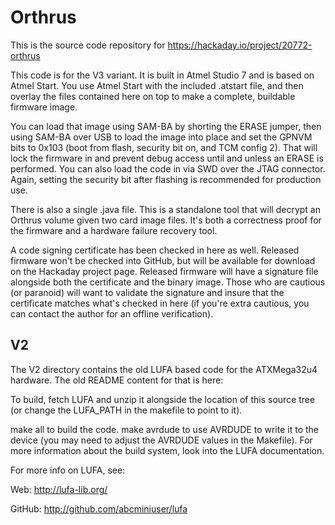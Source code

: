 Orthrus
=======

This is the source code repository for https://hackaday.io/project/20772-orthrus

This code is for the V3 variant. It is built in Atmel Studio 7 and is based on
Atmel Start. You use Atmel Start with the included .atstart file, and then overlay
the files contained here on top to make a complete, buildable firmware image.

You can load that image using SAM-BA by shorting the ERASE jumper, then using
SAM-BA over USB to load the image into place and set the GPNVM bits to 0x103 (boot
from flash, security bit on, and TCM config 2). That will lock the firmware in and
prevent debug access until and unless an ERASE is performed. You can also load the
code in via SWD over the JTAG connector. Again, setting the security bit after flashing
is recommended for production use.

There is also a single .java file. This is a standalone tool that will decrypt an Orthrus
volume given two card image files. It's both a correctness proof for the firmware and
a hardware failure recovery tool.

A code signing certificate has been checked in here as well. Released firmware won't
be checked into GitHub, but will be available for download on the Hackaday project page.
Released firmware will have a signature file alongside both the certificate and the
binary image. Those who are cautious (or paranoid) will want to validate the signature
and insure that the certificate matches what's checked in here (if you're extra cautious,
you can contact the author for an offline verification).

V2
--

The V2 directory contains the old LUFA based code for the ATXMega32u4 hardware. The
old README content for that is here:

To build, fetch LUFA and unzip it alongside the location of this source tree
(or change the LUFA_PATH in the makefile to point to it).

make all to build the code.
make avrdude to use AVRDUDE to write it to the device (you may need to adjust
the AVRDUDE values in the Makefile). For more information about the build
system, look into the LUFA documentation.

For more info on LUFA, see:

Web:    http://lufa-lib.org/

GitHub: http://github.com/abcminiuser/lufa

